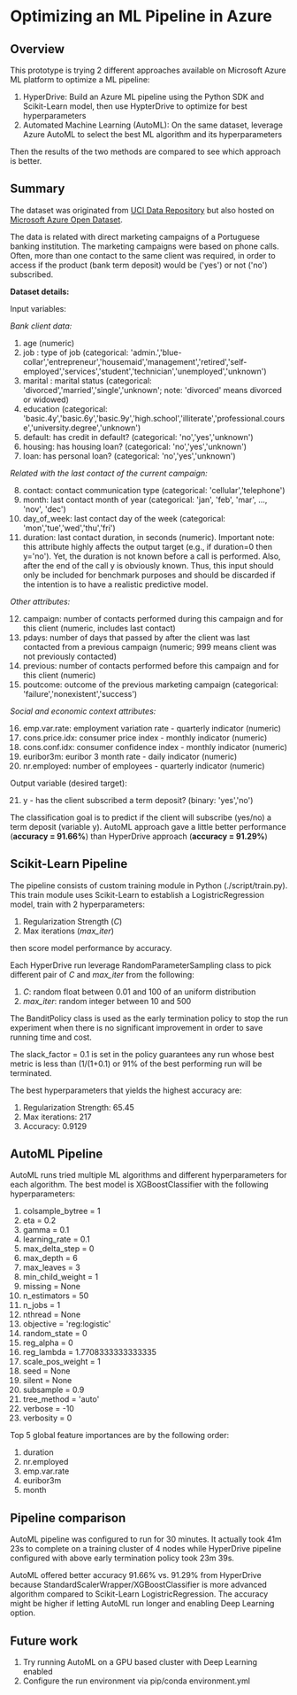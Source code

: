 # Optimizing an ML Pipeline in Azure

## Overview
This prototype is trying 2 different approaches available on Microsoft Azure ML platform to optimize a ML pipeline: 
1. HyperDrive: Build an Azure ML pipeline using the Python SDK and Scikit-Learn model, then use HypterDrive to optimize for best hyperparameters
2. Automated Machine Learning (AutoML): On the same dataset, leverage Azure AutoML to select the best ML algorithm and its hyperparameters
   
Then the results of the two methods are compared to see which approach is better.

## Summary
The dataset was originated from [UCI Data Repository](https://archive.ics.uci.edu/ml/datasets/bank+marketing) but also hosted on [Microsoft Azure Open Dataset](https://automlsamplenotebookdata.blob.core.windows.net/automl-sample-notebook-data/bankmarketing_train.csv).

The data is related with direct marketing campaigns of a Portuguese banking institution. The marketing campaigns were based on phone calls. Often, more than one contact to the same client was required, in order to access if the product (bank term deposit) would be ('yes') or not ('no') subscribed.

**Dataset details:**

Input variables:

*Bank client data:*

1. age (numeric)
2. job : type of job (categorical: 'admin.','blue-collar','entrepreneur','housemaid','management','retired','self-employed','services','student','technician','unemployed','unknown')
3. marital : marital status (categorical: 'divorced','married','single','unknown'; note: 'divorced' means divorced or widowed)
4. education (categorical: 'basic.4y','basic.6y','basic.9y','high.school','illiterate','professional.course','university.degree','unknown')
5. default: has credit in default? (categorical: 'no','yes','unknown')
6. housing: has housing loan? (categorical: 'no','yes','unknown')
7. loan: has personal loan? (categorical: 'no','yes','unknown')

*Related with the last contact of the current campaign:*

8. contact: contact communication type (categorical: 'cellular','telephone')
9. month: last contact month of year (categorical: 'jan', 'feb', 'mar', ..., 'nov', 'dec')
10. day_of_week: last contact day of the week (categorical: 'mon','tue','wed','thu','fri')
11. duration: last contact duration, in seconds (numeric). Important note: this attribute highly affects the output target (e.g., if duration=0 then y='no'). Yet, the duration is not known before a call is performed. Also, after the end of the call y is obviously known. Thus, this input should only be included for benchmark purposes and should be discarded if the intention is to have a realistic predictive model.

*Other attributes:*

12. campaign: number of contacts performed during this campaign and for this client (numeric, includes last contact)
13. pdays: number of days that passed by after the client was last contacted from a previous campaign (numeric; 999 means client was not previously contacted)
14. previous: number of contacts performed before this campaign and for this client (numeric)
15. poutcome: outcome of the previous marketing campaign (categorical: 'failure','nonexistent','success')

*Social and economic context attributes:*

16. emp.var.rate: employment variation rate - quarterly indicator (numeric)
17. cons.price.idx: consumer price index - monthly indicator (numeric)
18. cons.conf.idx: consumer confidence index - monthly indicator (numeric)
19. euribor3m: euribor 3 month rate - daily indicator (numeric)
20. nr.employed: number of employees - quarterly indicator (numeric)

Output variable (desired target):

21. y - has the client subscribed a term deposit? (binary: 'yes','no')

The classification goal is to predict if the client will subscribe (yes/no) a term deposit (variable y). AutoML approach gave a little better performance (**accuracy = 91.66%**) than HyperDrive approach (**accuracy = 91.29%**)

## Scikit-Learn Pipeline
The pipeline consists of custom training module in Python (./script/train.py). This train module uses Scikit-Learn to establish a LogistricRegression model, train with 2 hyperparameters:

1. Regularization Strength (*C*)
2. Max iterations (*max_iter*)

then score model performance by accuracy. 

Each HyperDrive run leverage RandomParameterSampling class to pick different pair of *C* and *max_iter* from the following:

1. *C*: random float between 0.01 and 100 of an uniform distribution
2. *max_iter*: random integer between 10 and 500

The BanditPolicy class is used as the early termination policy to stop the run experiment when there is no significant improvement in order to save running time and cost. 

The slack_factor = 0.1 is set in the policy guarantees any run whose best metric is less than (1/(1+0.1) or 91% of the best performing run will be terminated.

The best hyperparameters that yields the highest accuracy are:

1. Regularization Strength: 65.45
2. Max iterations: 217
3. Accuracy: 0.9129

## AutoML Pipeline
AutoML runs tried multiple ML algorithms and different hyperparameters for each algorithm. The best model is XGBoostClassifier with the following hyperparameters:

1. colsample_bytree = 1
2. eta = 0.2 
3. gamma = 0.1
4. learning_rate = 0.1
5. max_delta_step = 0
6. max_depth = 6
7. max_leaves = 3
8. min_child_weight = 1
9. missing = None
10. n_estimators = 50
11. n_jobs = 1
12. nthread = None
13. objective = 'reg:logistic'
14. random_state = 0
15. reg_alpha = 0
16. reg_lambda = 1.7708333333333335
17. scale_pos_weight = 1
18. seed = None
19. silent = None
20. subsample = 0.9
21. tree_method = 'auto'
22. verbose = -10
23. verbosity = 0

Top 5 global feature importances are by the following order:
1. duration
2. nr.employed
3. emp.var.rate
4. euribor3m
5. month

## Pipeline comparison
AutoML pipeline was configured to run for 30 minutes. It actually took 41m 23s to complete on a training cluster of 4 nodes while HyperDrive pipeline configured with above early termination policy took 23m 39s.

AutoML offered better accuracy 91.66% vs. 91.29% from HyperDrive because StandardScalerWrapper/XGBoostClassifier is more advanced algorithm compared to Scikit-Learn LogistricRegression. The accuracy might be higher if letting AutoML run longer and enabling Deep Learning option. 

## Future work
1. Try running AutoML on a GPU based cluster with Deep Learning enabled
2. Configure the run environment via pip/conda environment.yml
